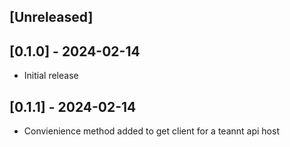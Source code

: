 ## [Unreleased]

## [0.1.0] - 2024-02-14
- Initial release

## [0.1.1] - 2024-02-14
- Convienience method added to get client for a teannt api host

